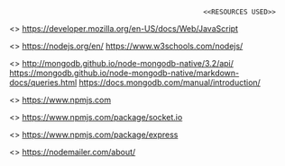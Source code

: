                                                     <<RESOURCES USED>>
<<FOR JAVASCRIPT>>
https://developer.mozilla.org/en-US/docs/Web/JavaScript

<<FOR NODEJS>>
https://nodejs.org/en/
https://www.w3schools.com/nodejs/

<<FOR MONGODB>>
http://mongodb.github.io/node-mongodb-native/3.2/api/
https://mongodb.github.io/node-mongodb-native/markdown-docs/queries.html
https://docs.mongodb.com/manual/introduction/

<<FOR NPM modules>>
https://www.npmjs.com

<<SOCKETIO>>
https://www.npmjs.com/package/socket.io

<<EXPRESSJS>>
https://www.npmjs.com/package/express

<<NODEMAILER>>
https://nodemailer.com/about/